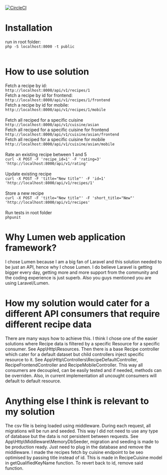 [![CircleCI](https://circleci.com/gh/medis/api_test.svg?style=svg)](https://circleci.com/gh/medis/api_test)
# Installation<br/>
run in root folder:<br/>
`php -S localhost:8000 -t public`<br/><br/>
# How to use solution<br/>
Fetch a recipe by id:<br/>
`http://localhost:8000/api/v1/recipes/1`<br/>
Fetch a recipe by id for frontend:<br/>
`http://localhost:8000/api/v1/recipes/1/frontend`<br/>
Fetch a recipe by id for mobile:<br/>
`http://localhost:8000/api/v1/recipes/1/mobile`<br/><br/>
Fetch all reciped for a specific cuisine<br/>
`http://localhost:8000/api/v1/cuisine/asian`<br/>
Fetch all reciped for a specific cuisine for frontend<br/>
`http://localhost:8000/api/v1/cuisine/asian/frontend`<br/>
Fetch all reciped for a specific cuisine for mobile<br/>
`http://localhost:8000/api/v1/cuisine/asian/mobile`<br/><br/>
Rate an existing recipe between 1 and 5<br/>
`curl -X POST -F 'recipe_id=1' -F 'rating=3' 'http://localhost:8000/api/v1/rating'`<br/><br/>
Update existing recipe<br/>
`curl -X POST -F 'title="New title"' -F 'id=1' 'http://localhost:8000/api/v1/recipes/1'`<br/><br/>
Store a new recipe<br/>
`curl -X POST -F 'title="New title"' -F 'short_title="New"' 'http://localhost:8000/api/v1/recipes'`<br/><br/>
Run tests in root folder<br/>
`phpunit`<br/>
# Why Lumen web application framework?<br/>
I chose Lumen because I am a big fan of Laravel and this solution needed to be just an API, hence why I chose Lumen. I do believe Laravel is getting bigger every day, getting more and more support from the community and the coding experience is just superb. Also you guys mentioned you are using Laravel/Lumen.<br/>
# How my solution would cater for a different API consumers that require different recipe data<br/>
There are many ways how to achieve this. I think I chose one of the easier solutions where Recipe data is filtered by a specific Resource for a specific consumer. See App\Http\Resources. Then there is a base Recipe controller which cater for a default dataset but child controllers inject specific resource to it. See App\Http\Controllers\RecipeDefaultController, RecipeFrontendController and RecipeMobileController. This way all consumers are decoupled, can be easily tested and if needed, methods can be overriden. Also, in current implementation all uncought consumers will default to default resource.<br/>
# Anything else I think is relevant to my solution<br/>
The csv file is being loaded using middleware. During each request, all migrations will be run and seeded. This way I did not need to use any type of database but the data is not persistent between requests. See App\Http\Middleware\MemoryDbSeeder, migration and seeding is made to be production ready. Just need to plug in the database and remove the middleware. I made the recipes fetch by cuisine endpoint to be seo optimised by passing title instead of id. This is made in RecipeCuisine model in getQualifiedKeyName function. To revert back to id, remove said function.